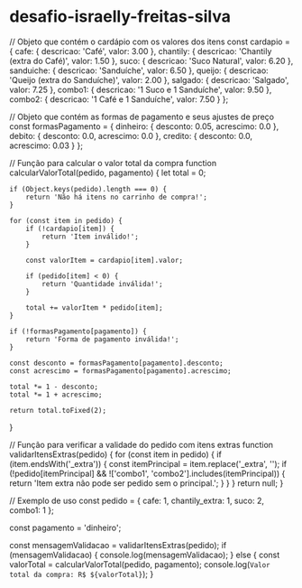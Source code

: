 # desafio-israelly-freitas-silva
// Objeto que contém o cardápio com os valores dos itens
const cardapio = {
    cafe: { descricao: 'Café', valor: 3.00 },
    chantily: { descricao: 'Chantily (extra do Café)', valor: 1.50 },
    suco: { descricao: 'Suco Natural', valor: 6.20 },
    sanduiche: { descricao: 'Sanduíche', valor: 6.50 },
    queijo: { descricao: 'Queijo (extra do Sanduíche)', valor: 2.00 },
    salgado: { descricao: 'Salgado', valor: 7.25 },
    combo1: { descricao: '1 Suco e 1 Sanduíche', valor: 9.50 },
    combo2: { descricao: '1 Café e 1 Sanduíche', valor: 7.50 }
};

// Objeto que contém as formas de pagamento e seus ajustes de preço
const formasPagamento = {
    dinheiro: { desconto: 0.05, acrescimo: 0.0 },
    debito: { desconto: 0.0, acrescimo: 0.0 },
    credito: { desconto: 0.0, acrescimo: 0.03 }
};

// Função para calcular o valor total da compra
function calcularValorTotal(pedido, pagamento) {
    let total = 0;

    if (Object.keys(pedido).length === 0) {
        return 'Não há itens no carrinho de compra!';
    }

    for (const item in pedido) {
        if (!cardapio[item]) {
            return 'Item inválido!';
        }

        const valorItem = cardapio[item].valor;

        if (pedido[item] < 0) {
            return 'Quantidade inválida!';
        }

        total += valorItem * pedido[item];
    }

    if (!formasPagamento[pagamento]) {
        return 'Forma de pagamento inválida!';
    }

    const desconto = formasPagamento[pagamento].desconto;
    const acrescimo = formasPagamento[pagamento].acrescimo;

    total *= 1 - desconto;
    total *= 1 + acrescimo;

    return total.toFixed(2);
}

// Função para verificar a validade do pedido com itens extras
function validarItensExtras(pedido) {
    for (const item in pedido) {
        if (item.endsWith('_extra')) {
            const itemPrincipal = item.replace('_extra', '');
            if (!pedido[itemPrincipal] && !['combo1', 'combo2'].includes(itemPrincipal)) {
                return 'Item extra não pode ser pedido sem o principal.';
            }
        }
    }
    return null;
}

// Exemplo de uso
const pedido = {
    cafe: 1,
    chantily_extra: 1,
    suco: 2,
    combo1: 1
};

const pagamento = 'dinheiro';

const mensagemValidacao = validarItensExtras(pedido);
if (mensagemValidacao) {
    console.log(mensagemValidacao);
} else {
    const valorTotal = calcularValorTotal(pedido, pagamento);
    console.log(`Valor total da compra: R$ ${valorTotal}`);
}
